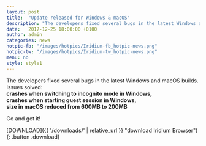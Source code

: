 ```yaml
---
layout: post
title:  "Update released for Windows & macOS"
description: "The developers fixed several bugs in the latest Windows and macOS builds. Go and get it!"
date:   2017-12-25 18:00:00 +0100
author:	admin
categories: news
hotpic-fb: "/images/hotpics/Iridium-fb_hotpic-news.png"
hotpic-tw: "/images/hotpics/Iridium-tw_hotpic-news.png"
menu: no
style: style1
---
```


The developers fixed several bugs in the latest Windows and macOS builds.   
Issues solved:    
**crashes when switching to incognito mode in Windows,   
crashes when starting guest session in Windows,   
size in macOS reduced from 600MB to 200MB**   
<!--break-->
Go and get it!    
     
[DOWNLOAD]({{ '/downloads/' | relative_url }} "download Iridium Browser"){: .button .download}     

